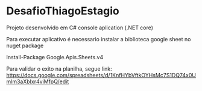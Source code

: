 # DesafioThiagoEstagio

Projeto desenvolvido em C# console aplication (.NET core)

Para executar aplicativo é necessario instalar a biblioteca google sheet no nuget package

Install-Package Google.Apis.Sheets.v4

Para validar o exito na planilha, segue link: https://docs.google.com/spreadsheets/d/1KnfHYbVftkOYHsMc7S1DQ74x0Umlm3aXbIxr4viMfpQ/edit






